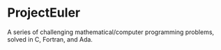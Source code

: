 # ProjectEuler
A series of challenging mathematical/computer programming problems, solved in C, Fortran, and Ada.
